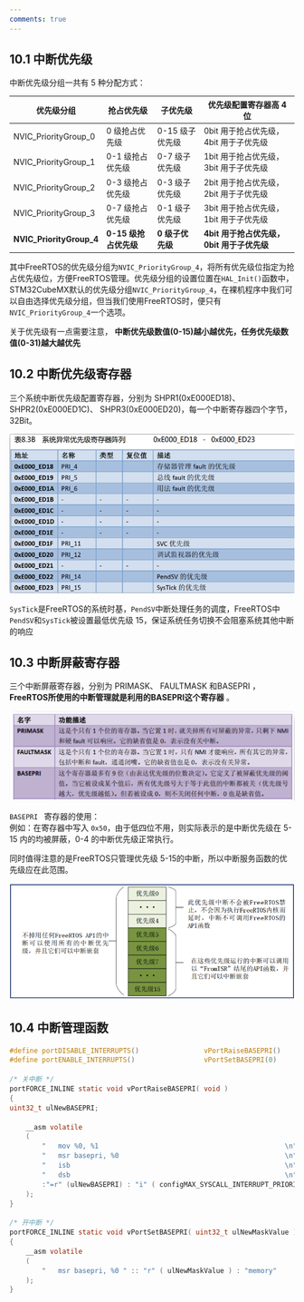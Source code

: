 ```yaml
---
comments: true
---
```


## 10.1 中断优先级

中断优先级分组一共有 5 种分配方式：

| 优先级分组               | 抢占优先级            | 子优先级         | 优先级配置寄存器高 4 位                    |
| ------------------------ | --------------------- | ---------------- | ------------------------------------------ |
| NVIC_PriorityGroup_0     | 0 级抢占优先级        | 0-15 级子优先级  | 0bit 用于抢占优先级，4bit 用于子优先级     |
| NVIC_PriorityGroup_1     | 0-1 级抢占优先级      | 0-7 级子优先级   | 1bit 用于抢占优先级，3bit 用于子优先级     |
| NVIC_PriorityGroup_2     | 0-3 级抢占优先级      | 0-3 级子优先级   | 2bit 用于抢占优先级，2bit 用于子优先级     |
| NVIC_PriorityGroup_3     | 0-7 级抢占优先级      | 0-1 级子优先级   | 3bit 用于抢占优先级，1bit 用于子优先级     |
| **NVIC_PriorityGroup_4** | **0-15 级抢占优先级** | **0 级子优先级** | **4bit 用于抢占优先级，0bit 用于子优先级** |

其中FreeRTOS的优先级分组为`NVIC_PriorityGroup_4`，将所有优先级位指定为抢占优先级位，方便FreeRTOS管理。优先级分组的设置位置在`HAL_Init()`函数中，STM32CubeMX默认的优先级分组`NVIC_PriorityGroup_4`，在裸机程序中我们可以自由选择优先级分组，但当我们使用FreeRTOS时，便只有`NVIC_PriorityGroup_4`一个选项。

关于优先级有一点需要注意， **中断优先级数值(0-15)越小越优先，任务优先级数值(0-31)越大越优先**

## 10.2 中断优先级寄存器

三个系统中断优先级配置寄存器，分别为 SHPR1(0xE000ED18)、 SHPR2(0xE000ED1C)、 SHPR3(0xE000ED20)，每一个中断寄存器四个字节，32Bit。

![image-20250118214843632](10.%E4%B8%AD%E6%96%AD%E7%AE%A1%E7%90%86/image-20250118214843632.png)

`SysTick`是FreeRTOS的系统时基，`PendSV`中断处理任务的调度，FreeRTOS中`PendSV`和`SysTick`被设置最低优先级 15，保证系统任务切换不会阻塞系统其他中断的响应

## 10.3 中断屏蔽寄存器

三个中断屏蔽寄存器，分别为 PRIMASK、 FAULTMASK 和BASEPRI ， **FreeRTOS所使用的中断管理就是利用的BASEPRI这个寄存器** 。

![image-20250118215217258](10.%E4%B8%AD%E6%96%AD%E7%AE%A1%E7%90%86/image-20250118215217258.png)

`BASEPRI ` 寄存器的使用：  
例如：在寄存器中写入 `0x50`，由于低四位不用，则实际表示的是中断优先级在 5-15 内的均被屏蔽，0-4 的中断优先级正常执行。

同时值得注意的是FreeRTOS只管理优先级 5-15的中断，所以中断服务函数的优先级应在此范围。

![image-20250118215524089](10.%E4%B8%AD%E6%96%AD%E7%AE%A1%E7%90%86/image-20250118215524089.png)

## 10.4 中断管理函数

```C
#define portDISABLE_INTERRUPTS()				vPortRaiseBASEPRI()
#define portENABLE_INTERRUPTS()					vPortSetBASEPRI(0)

/* 关中断 */
portFORCE_INLINE static void vPortRaiseBASEPRI( void )
{
uint32_t ulNewBASEPRI;

	__asm volatile
	(
		"	mov %0, %1												\n" \
		"	msr basepri, %0											\n" \
		"	isb														\n" \
		"	dsb														\n" \
		:"=r" (ulNewBASEPRI) : "i" ( configMAX_SYSCALL_INTERRUPT_PRIORITY ) : "memory"
	);
}

/* 开中断 */
portFORCE_INLINE static void vPortSetBASEPRI( uint32_t ulNewMaskValue )
{
	__asm volatile
	(
		"	msr basepri, %0	" :: "r" ( ulNewMaskValue ) : "memory"
	);
}
```

